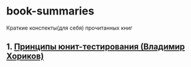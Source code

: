 # book-summaries
Краткие конспекты(для себя) прочитанных книг
## 1. [Принципы юнит-тестирования (Владимир Хориков)](https://github.com/fruxxxl/book-summaries/blob/main/Unit_Testing_Principles_Practices_and_Patterns.md)
